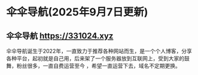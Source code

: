 # 伞伞导航(2025年9月7日更新)
## 伞伞导航 https://331024.xyz
伞伞导航诞生于2022年，一直致力于推荐各种网站而生，是一个个人博客，分享各种平台，起初就是自己用，后来架了一个服务器放到互联网上，受到大家的鼓舞，粉丝很多，一直自费运营至今
，希望一直运营下去，域名不定期更换。
